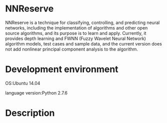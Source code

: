# NNReserve
NNReserve is a technique for classifying, controlling, and predicting neural networks, including the implementation of algorithms and other open source algorithms, and its purpose is to learn and apply. Currently, it provides depth learning and FWNN (Fuzzy Wavelet Neural Network) algorithm models, test cases and sample data, and the current version does not add nonlinear principal component analysis to the algorithm.

# Development environment
OS:Ubuntu 14.04

language version:Python 2.7.6

# Description
